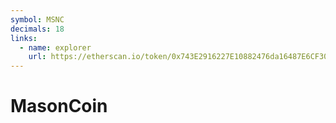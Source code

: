 ```yaml
---
symbol: MSNC
decimals: 18
links:
  - name: explorer
    url: https://etherscan.io/token/0x743E2916227E10882476da16487E6CF3030Df629
---
```


# MasonCoin
